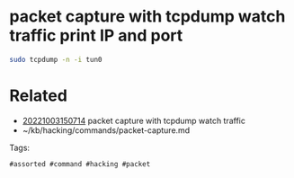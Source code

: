 # packet capture with tcpdump watch traffic print IP and port
```bash
sudo tcpdump -n -i tun0
```

# Related

- [20221003150714](/zet/20221003150714/README.md) packet capture with tcpdump watch traffic
- ~/kb/hacking/commands/packet-capture.md

Tags:

    #assorted #command #hacking #packet
